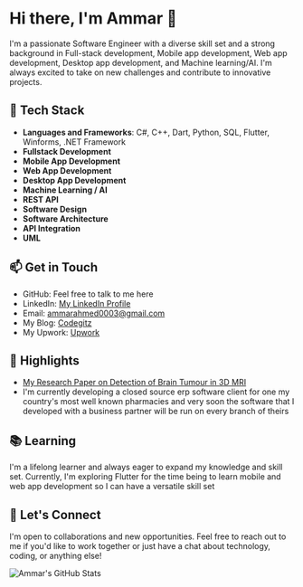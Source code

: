 # Hi there, I'm Ammar 👋

I'm a passionate Software Engineer with a diverse skill set and a strong background in Full-stack development, Mobile app development, Web app development, Desktop app development, and Machine learning/AI. I'm always excited to take on new challenges and contribute to innovative projects.

## 🔧 Tech Stack

- **Languages and Frameworks**: C#, C++, Dart, Python, SQL, Flutter, Winforms, .NET Framework
- **Fullstack Development**
- **Mobile App Development**
- **Web App Development**
- **Desktop App Development**
- **Machine Learning / AI**
- **REST API**
- **Software Design**
- **Software Architecture**
- **API Integration**
- **UML**

## 📫 Get in Touch

- GitHub: Feel free to talk to me here
- LinkedIn: [My LinkedIn Profile](https://www.linkedin.com/in/ammar-ahmed-17635b1b7/)
- Email: ammarahmed0003@gmail.com
- My Blog: [Codegitz](https://codegitz.com/)
- My Upwork: [Upwork](https://www.upwork.com/freelancers/~016067f6d571cb3d42)

## 🌟 Highlights

- [My Research Paper on Detection of Brain Tumour in 3D MRI](https://ieeexplore.ieee.org/abstract/document/9989020/metrics#metrics)
- I'm currently developing a closed source erp software client for one my country's most well known pharmacies and very soon the software that I developed with a business partner will be run on every branch of theirs

## 📚 Learning

I'm a lifelong learner and always eager to expand my knowledge and skill set. Currently, I'm exploring Flutter for the time being to learn mobile and web app development so I can have a versatile skill set

## 💬 Let's Connect

I'm open to collaborations and new opportunities. Feel free to reach out to me if you'd like to work together or just have a chat about technology, coding, or anything else!

![Ammar's GitHub Stats](https://github-readme-stats.vercel.app/api?username=ammar629&show_icons=true)


<!--
**ammar629/ammar629** is a ✨ _special_ ✨ repository because its `README.md` (this file) appears on your GitHub profile.

Here are some ideas to get you started:

- 🔭 I’m currently working on ...
- 🌱 I’m currently learning ...
- 👯 I’m looking to collaborate on ...
- 🤔 I’m looking for help with ...
- 💬 Ask me about ...
- 📫 How to reach me: ...
- 😄 Pronouns: ...
- ⚡ Fun fact: ...
-->

